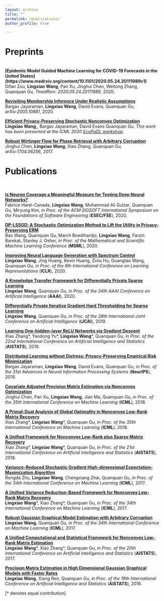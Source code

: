 ```yaml
---
layout: archive
title: ""
permalink: /publications/
author_profile: true

---
```

# Preprints
<br>
<b>[Epidemic Model Guided Machine Learning for COVID-19 Forecasts in the United States](https://www.medrxiv.org/content/10.1101/2020.05.24.20111989v1)</b> <br> 
Difan Zou, <b>Lingxiao Wang</b>, Pan Xu, Jinghui Chen, Weitong Zhang, Quanquan Gu, <i>TmedRxiv: 2020.05.24.20111989</i>, 2020.

<b>[Revisiting Membership Inference Under Realistic Assumptions](https://arxiv.org/abs/2005.10881)</b> <br> 
Bargav Jayaraman, <b>Lingxiao Wang</b>, David Evans, Quanquan Gu, <i>arXiv:2005.10881</i>, 2020.

<b>[Efficient Privacy-Preserving Stochastic Nonconvex Optimization](https://drive.google.com/file/d/1FfGuUOnVgCCOUsBh80_jj67FW9A4HrVt/view)</b> <br> 
<b>Lingxiao Wang</b>,, Bargav Jayaraman, David Evans Quanquan Gu. <i>This work has been presented at the ICML 2020 [EcoPaDL workshop](https://vasiloglou.github.io/EcoPaDL/)</i>.

<b>[Robust Wirtinger Flow for Phase Retrieval with Arbitrary Corruption](https://arxiv.org/abs/1704.06256)</b> <br> 
Jinghui Chen, <b>Lingxiao Wang</b>, Xiao Zhang, Quanquan Gu, <i>arXiv:1704.06256</i>, 2017.

# Publications
<br>

<b>[Is Neuron Coverage a Meaningful Measure for Testing Deep Neural Networks?](http://web.cs.ucla.edu/~miryung/Publications/fse2020-testingdeeplearning.pdf)</b> <br>
Fabrice Harel-Canada, <b>Lingxiao Wang</b>, Muhammad Ali Gulzar, Quanquan Gu, Miryung Kim, <i>in Proc. of the ACM SIGSOFT International Symposium on the Foundations of Software Engineering</i> (<b>ESEC/FSE</b>), 2020.

<b>[DP-LSSGD: A Stochastic Optimization Method to Lift the Utility in Privacy-Preserving ERM](hhttps://arxiv.org/abs/1906.12056)</b> <br>
Bao Wang, Quanquan Gu, March Boedihardjo, <b>Lingxiao Wang</b>, Farzin Barekat, Stanley J. Osher, <i>in Proc. of the Mathematical and Scientific Machine Learning Conference</i> (<b>MSML</b>), 2020.

<b>[Improving Neural Language Generation with Spectrum Control](https://openreview.net/forum?id=ByxY8CNtvr)</b> <br> 
<b>Lingxiao Wang</b>, Jing Huang, Kevin Huang, Ziniu Hu, Guangtao Wang, Quanquan Gu, <i>in Proc. of the 8th International Conference on Learning Representations</i> (<b>ICLR</b>), 2020.

<b>[A Knowledge Transfer Framework for Differentially Private Sparse Learning](https://arxiv.org/pdf/1909.06322.pdf)</b> <br> 
<b>Lingxiao Wang</b>, Quanquan Gu, <i>in Proc. of the 34th AAAI Conference on Artificial Intelligence</i> (<b>AAAI</b>), 2020.

<b>[Differentially Private Iterative Gradient Hard Thresholding for Sparse Learning](https://www.ijcai.org/proceedings/2019/0519.pdf)</b> <br> 
<b>Lingxiao Wang</b>, Quanquan Gu, <i>in Proc. of the 28th International Joint Conference on Artificial Intelligence</i> (<b>IJCAI</b>), 2019.

<b>[Learning One-hidden-layer ReLU Networks via Gradient Descent](http://proceedings.mlr.press/v89/zhang19g/zhang19g.pdf)</b> <br> 
Xiao Zhang\*, Yaodong Yu\*, <b>Lingxiao Wang</b>\*, Quanquan Gu, <i>in Proc. of the 22nd International Conference on Artificial Intelligence and Statistics</i> (<b>AISTATS</b>), 2019.

<b>[Distributed Learning without Distress: Privacy-Preserving Empirical Risk Minimization](https://papers.nips.cc/paper/7871-distributed-learning-without-distress-privacy-preserving-empirical-risk-minimization)</b> <br> 
Bargav Jayaraman, <b>Lingxiao Wang</b>, David Evans, Quanquan Gu, <i>in Proc. of the 31st Advances in Neural Information Processing Systems</i> (<b>NeurIPS</b>), 2019.

<b>[Covariate Adjusted Precision Matrix Estimation via Nonconvex Optimization](http://proceedings.mlr.press/v80/chen18n.html)</b> <br> 
Jinghui Chen, Pan Xu, <b>Lingxiao Wang</b>, Jian Ma, Quanquan Gu, <i>in Proc. of the 35th International Conference on Machine Learning</i> (<b>ICML</b>), 2018.

<b>[A Primal-Dual Analysis of Global Optimality in Nonconvex Low-Rank Matrix Recovery](http://proceedings.mlr.press/v80/zhang18m.html)</b> <br> 
Xiao Zhang\*, <b>Lingxiao Wang</b>\*, Quanquan Gu, <i>in Proc. of the 35th International Conference on Machine Learning</i> (<b>ICML</b>), 2018.

<b>[A Unified Framework for Nonconvex Low-Rank plus Sparse Matrix Recovery](http://proceedings.mlr.press/v84/zhang18c.html)</b> <br> 
Xiao Zhang\*, <b>Lingxiao Wang</b>\*, Quanquan Gu, <i>in Proc. of the 21st International Conference on Artificial Intelligence and Statistics</i> (<b>AISTATS</b>), 2018.

<b>[Variance-Reduced Stochastic Gradient High-dimensional Expectation-Maximization Algorithm](http://proceedings.mlr.press/v70/zhu17a.html)</b> <br> 
Rongda Zhu, <b>Lingxiao Wang</b>, Chengxiang Zhai, Quanquan Gu, <i>in Proc. of the 34th International Conference on Machine Learning</i> (<b>ICML</b>), 2017.

<b>[A Unified Variance Reduction-Based Framework for Nonconvex Low-Rank Matrix Recovery](http://proceedings.mlr.press/v70/wang17n)</b> <br> 
<b>Lingxiao Wang</b>\*, Xiao Zhang\*, Quanquan Gu, <i>in Proc. of the 34th International Conference on Machine Learning</i> (<b>ICML</b>), 2017.

<b>[Robust Gaussian Graphical Model Estimation with Arbitrary Corruption](http://proceedings.mlr.press/v70/wang17d.html)</b> <br> 
<b>Lingxiao Wang</b>, Quanquan Gu, <i>in Proc. of the 34th International Conference on Machine Learning</i> (<b>ICML</b>), 2017.

<b>[A Unified Computational and Statistical Framework for Nonconvex Low-Rank Matrix Estimation](http://proceedings.mlr.press/v54/wang17b)</b> <br> 
<b>Lingxiao Wang</b>\*, Xiao Zhang\*, Quanquan Gu, <i>in Proc. of the 20th International Conference on Artificial Intelligence and Statistics</i> (<b>AISTATS</b>), 2017.

<b>[Precision Matrix Estimation in High Dimensional Gaussian Graphical Models with Faster Rates](http://www.jmlr.org/proceedings/papers/v51/wang16a.pdf)</b> <br> 
<b>Lingxiao Wang</b>, Xiang Ren, Quanquan Gu, <i>in Proc. of the 19th International Conference on Artificial Intelligence and Statistics</i> (<b>AISTATS</b>), 2016.


[\* denotes equal contribution]